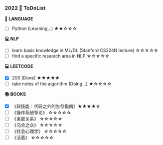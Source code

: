 ### 2022  🚩 ToDoList

**📰 LANGUAGE**

* [ ] Python (Learning...) ★★☆☆☆

**💻 NLP**

* [ ] learn basic knowledge in ML/DL (Stanford CS224N lecture) ☆☆☆☆☆
* [ ] find a specific research area in NLP ☆☆☆☆☆

**💻 LEETCODE**

* [x] 200 (Done) ★★★★★
* [ ] take notes of the algorithm (Doing...) ★☆☆☆☆

**📚 BOOKS**

* [x] 《软技能：代码之外的生存指南》★★★★☆
* [ ] 《操作系统导论》 ☆☆☆☆☆
* [ ] 《亲密关系》 ☆☆☆☆☆
* [ ] 《乌合之众》 ☆☆☆☆☆
* [ ] 《社会心理学》 ☆☆☆☆☆
* [ ] 《活着》 ☆☆☆☆☆

<!-- **📚 PREPARE**

* [ ] resume (has not started) ☆☆☆☆☆ -->
